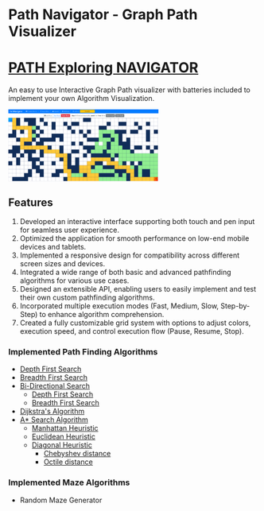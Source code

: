 # Path Navigator - Graph Path Visualizer
# [PATH Exploring NAVIGATOR](https://sainiayush.github.io/Path-Finder/)

An easy to use Interactive Graph Path visualizer with batteries included to implement your own Algorithm Visualization.

<img src="src/assets/Screenshot 2024-12-12 195234.png" align="center" style="max-width: 60%">

## Features

1. Developed an interactive interface supporting both touch and pen input for seamless user experience.
2. Optimized the application for smooth performance on low-end mobile devices and tablets.
3. Implemented a responsive design for compatibility across different screen sizes and devices.
4. Integrated a wide range of both basic and advanced pathfinding algorithms for various use cases.
5. Designed an extensible API, enabling users to easily implement and test their own custom pathfinding algorithms.
6. Incorporated multiple execution modes (Fast, Medium, Slow, Step-by-Step) to enhance algorithm comprehension.
7. Created a fully customizable grid system with options to adjust colors, execution speed, and control execution flow (Pause, Resume, Stop).

### Implemented Path Finding Algorithms

- [Depth First Search](https://en.wikipedia.org/wiki/Depth-first_search)
- [Breadth First Search](https://en.wikipedia.org/wiki/Breadth-first_search)
- [Bi-Directional Search](https://en.wikipedia.org/wiki/Bidirectional_search)
  - [Depth First Search](https://en.wikipedia.org/wiki/Depth-first_search)
  - [Breadth First Search](https://en.wikipedia.org/wiki/Breadth-first_search)
- [Dijkstra's Algorithm](https://en.wikipedia.org/wiki/Dijkstra's_algorithm)
- [A\* Search Algorithm](https://en.wikipedia.org/wiki/A*_search_algorithm)
  - [Manhattan Heuristic](http://theory.stanford.edu/~amitp/GameProgramming/Heuristics.html#diagonal-distance)
  - [Euclidean Heuristic](http://theory.stanford.edu/~amitp/GameProgramming/Heuristics.html#euclidean-distance-squared)
  - [Diagonal Heuristic](http://theory.stanford.edu/~amitp/GameProgramming/Heuristics.html#diagonal-distance)
    - [Chebyshev distance](http://en.wikipedia.org/wiki/Chebyshev_distance)
    - [Octile distance](https://www.sciencedirect.com/science/article/pii/S1000936116301182)

### Implemented Maze Algorithms
- Random Maze Generator
